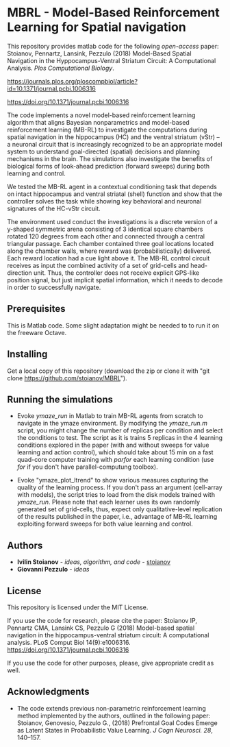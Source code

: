# MBRL - Model-Based Reinforcement Learning for Spatial navigation

This repository provides matlab code for the following *open-access* paper: Stoianov, Pennartz, Lansink, Pezzulo (2018) Model-Based Spatial Navigation in the Hyppocampus-Ventral Striatum Circuit: A Computational Analysis. *Plos Computational Biology*.

https://journals.plos.org/ploscompbiol/article?id=10.1371/journal.pcbi.1006316

https://doi.org/10.1371/journal.pcbi.1006316

The code implements a novel model-based reinforcement learning algorithm that aligns Bayesian nonparametrics and model-based reinforcement learning (MB-RL) to investigate the computations during spatial navigation in the hippocampus (HC) and the ventral striatum (vStr) – a neuronal circuit that is increasingly recognized to be an appropriate model system to understand goal-directed (spatial) decisions and planning mechanisms in the brain. The simulations also investigate the benefits of biological forms of look-ahead prediction (forward sweeps) during both learning and control.

We tested the MB-RL agent in a contextual conditioning task that depends on intact hippocampus and ventral striatal (shell) function and show that the controller solves the task while showing key behavioral and neuronal signatures of the HC-vStr circuit. 

The environment used conduct the investigations is a discrete version of a y-shaped symmetric arena consisting of 3 identical square chambers rotated 120 degrees from each other and connected through a central triangular passage. Each chamber contained three goal locations located along the chamber walls, where reward was (probabilistically) delivered. Each reward location had a cue light above it. The MB-RL control circuit receives as input the combined activity of a set of grid-cells and head-direction unit. Thus, the controller does not receive explicit GPS-like position signal, but just implicit spatial information, which it needs to decode in order to successfully navigate.

## Prerequisites

This is Matlab code. Some slight adaptation might be needed to to run it on the freeware Octave.

## Installing

Get a local copy of this repository (download the zip or clone it with "git clone https://github.com/stoianov/MBRL").
  
## Running the simulations

* Evoke *ymaze_run* in Matlab to train MB-RL agents from scratch to navigate in the ymaze environment. By modifying the *ymaze_run.m* script, you might change the number of replicas per condition and select the conditions to test. The script as it is trains 5 replicas in the 4 learning conditions explored in the paper (with and without sweeps for value learning and action control), which should take about 15 min on a fast quad-core computer training with *parfor* each learning condition (use *for* if you don't have parallel-computung toolbox).

* Evoke "ymaze_plot_ltrend" to show various measures capturing the quality of the learning process. If you don't pass an argument (cell-array with models), the script tries to load from the disk models trained with *ymaze_run*. Please note that each learner uses its own randomly generated set of grid-cells, thus, expect only qualitative-level replication of the results published in the paper, i.e., advantage of MB-RL learning exploiting forward sweeps for both value learning and control. 

## Authors

* **Ivilin Stoianov** - *ideas, algorithm, and code* - [stoianov](https://github.com/stoianov)
* **Giovanni Pezzulo** - *ideas*

## License

This repository is licensed under the MIT License.

If you use the code for research, please cite the paper:  Stoianov IP, Pennartz CMA, Lansink CS, Pezzulo G (2018) Model-based spatial navigation in the hippocampus-ventral striatum circuit: A computational analysis. PLoS Comput Biol 14(9):e1006316. https://doi.org/10.1371/journal.pcbi.1006316

If you use the code for other purposes, please, give appropriate credit as well.

## Acknowledgments

* The code extends previous non-parametric reinforcement learning method implemented by the authors, outlined in the following paper: Stoianov, Genovesio, Pezzulo G., (2018) Prefrontal Goal Codes Emerge as Latent States in Probabilistic Value Learning. *J Cogn Neurosci. 28*, 140–157. 
